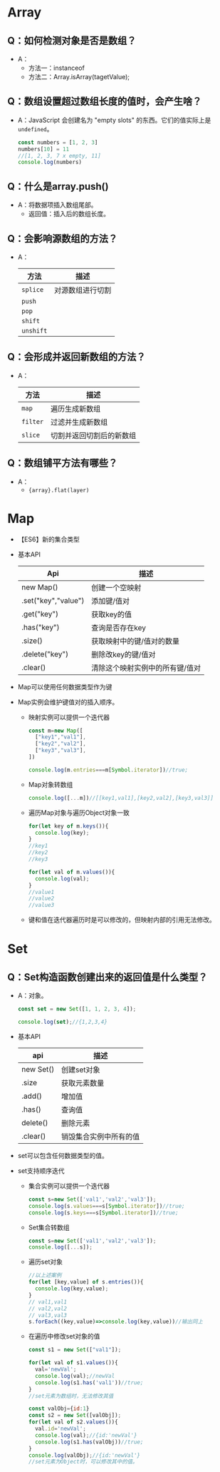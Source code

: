 # Array

## Q：如何检测对象是否是数组？

* A：
  * 方法一：instanceof
  * 方法二：Array.isArray(tagetValue);

## Q：数组设置超过数组长度的值时，会产生啥？

* A：JavaScript 会创建名为 "empty slots" 的东西。它们的值实际上是 `undefined`。

  ````javascript
  const numbers = [1, 2, 3]
  numbers[10] = 11
  //[1, 2, 3, 7 x empty, 11]
  console.log(numbers)
  ````


## Q：什么是array.push()

* A：将数据项插入数组尾部。
  * 返回值：插入后的数组长度。

## Q：会影响源数组的方法？

* A：

  | 方法      | 描述             |
  | --------- | ---------------- |
  | `splice`  | 对源数组进行切割 |
  | `push`    |                  |
  | `pop`     |                  |
  | `shift`   |                  |
  | `unshift` |                  |

## Q：会形成并返回新数组的方法？

* A：

  | 方法     | 描述                     |
  | -------- | ------------------------ |
  | `map`    | 遍历生成新数组           |
  | `filter` | 过滤并生成新数组         |
  | `slice`  | 切割并返回切割后的新数组 |


## Q：数组铺平方法有哪些？

* A：
  * `{array}.flat(layer)`

# Map

* 【ES6】新的集合类型

* 基本API

  | Api                 | 描述                            |
  | ------------------- | ------------------------------- |
  | new Map()           | 创建一个空映射                  |
  | .set("key","value") | 添加键/值对                     |
  | .get("key")         | 获取key的值                     |
  | .has("key")         | 查询是否存在key                 |
  | .size()             | 获取映射中的键/值对的数量       |
  | .delete("key")      | 删除改key的键/值对              |
  | .clear()            | 清除这个映射实例中的所有键/值对 |

* Map可以使用任何数据类型作为键

* Map实例会维护键值对的插入顺序。

  * 映射实例可以提供一个迭代器

    ````javascript
    const m=new Map([
      ["key1","val1"],
      ["key2","val2"],
      ["key3","val3"],
    ])
    
    console.log(m.entries===m[Symbol.iterator])//true;
    ````

  * Map对象转数组

    ````javascript
    console.log([...m])//[[key1,val1],[key2,val2],[key3,val3]]
    ````

  * 遍历Map对象与遍历Object对象一致

    ````javascript
    for(let key of m.keys()){
      console.log(key);
    }
    //key1
    //key2
    //key3
    
    for(let val of m.values()){
      console.log(val);
    }
    //value1
    //value2
    //value3
    ````

  * 键和值在迭代器遍历时是可以修改的，但映射内部的引用无法修改。

    

# Set

## Q：Set构造函数创建出来的返回值是什么类型？

* A：对象。

  ````javascript
  const set = new Set([1, 1, 2, 3, 4]);
  
  console.log(set);//{1,2,3,4}
  ````

  

* 基本API

  | api       | 描述                   |
  | --------- | ---------------------- |
  | new Set() | 创建set对象            |
  | .size     | 获取元素数量           |
  | .add()    | 增加值                 |
  | .has()    | 查询值                 |
  | delete()  | 删除元素               |
  | .clear()  | 销毁集合实例中所有的值 |

* set可以包含任何数据类型的值。

* set支持顺序迭代

  * 集合实例可以提供一个迭代器

    ````javascript
    const s=new Set(['val1','val2','val3']);
    console.log(s.values===s[Symbol.iterator])//true;
    console.log(s.keys===s[Symbol.iterator])//true;
    ````

  * Set集合转数组

    ````javascript
    const s=new Set(['val1','val2','val3']);
    console.log([...s]);
    ````

  * 遍历set对象

    ````javascript
    //以上述案例
    for(let [key,value] of s.entries()){
      console.log(key,value);
    }
    // val1,val1
    // val2,val2
    // val3,val3
    s.forEach((key,value)=>console.log(key,value))//输出同上
    ````

  * 在遍历中修改set对象的值

    ````javascript
    const s1 = new Set(["val1"]);
    
    for(let val of s1.values()){
      val='newVal';
      console.log(val);//newVal
      console.log(s1.has('val1'))//true;
    }
    //set元素为数组时，无法修改其值
    
    const valObj={id:1}
    const s2 = new Set([valObj]);
    for(let val of s2.values()){
      val.id='newVal';
      console.log(val);//{id:'newVal'}
      console.log(s1.has(valObj))//true;
    }
    console.log(valObj);//{id:'newVal'}
    //set元素为Object时，可以修改其中的值。
    ````

    